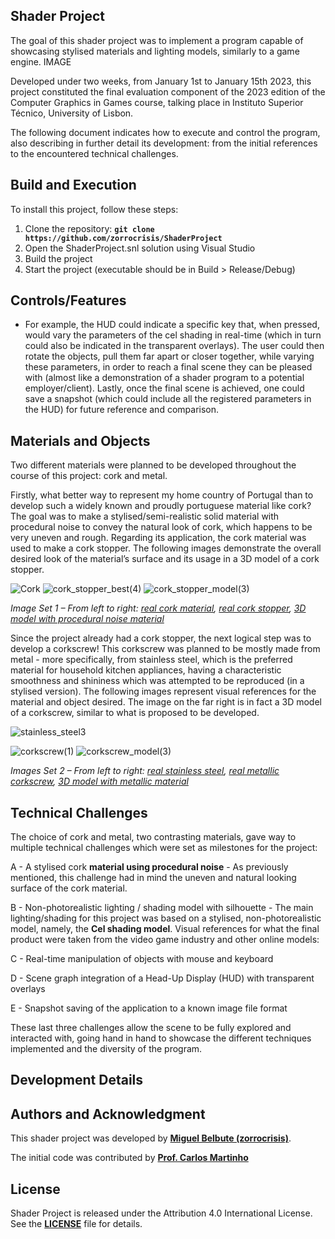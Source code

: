 ## **Shader Project**

The goal of this shader project was to implement a program capable of showcasing stylised materials and lighting models, similarly to a game engine. 
IMAGE


Developed under two weeks, from January 1st to January 15th 2023, this project constituted the final evaluation component of the 2023 edition of the Computer Graphics in Games course, talking place in Instituto Superior Técnico, University of Lisbon.

The following document indicates how to execute and control the program, also describing in further detail its development: from the initial references to the encountered technical challenges. 

## **Build and Execution**

To install this project, follow these steps:

1. Clone the repository: **`git clone https://github.com/zorrocrisis/ShaderProject`**
2. Open the ShaderProject.snl solution using Visual Studio
4. Build the project
5. Start the project (executable should be in Build > Release/Debug)

## **Controls/Features**

+ For example, the HUD could indicate a specific key that, when pressed, would vary the parameters of the cel shading in real-time (which in turn could also be indicated in the transparent overlays). The user could then rotate the objects, pull them far apart or closer together, while varying these parameters, in order to reach a final scene they can be pleased with (almost like a demonstration of a shader program to a potential employer/client). Lastly, once the final scene is achieved, one could save a snapshot (which could include all the registered parameters in the HUD) for future reference and comparison.

## **Materials and Objects**

Two different materials were planned to be developed throughout the course of this project: cork and metal.

Firstly, what better way to represent my home country of Portugal than to develop such a widely known and proudly portuguese material like cork? The goal was to make a stylised/semi-realistic solid material with procedural noise to convey the natural look of cork, which happens to be very uneven and rough. Regarding its application, the cork material was used to make a cork stopper. The following images demonstrate the overall desired look of the material’s surface and its usage in a 3D model of a cork stopper.

![Cork](https://github.com/zorrocrisis/ShaderProject/assets/118909502/19f8e0f5-3854-41f1-b2b8-11f824344bdb)
![cork_stopper_best(4)](https://github.com/zorrocrisis/ShaderProject/assets/118909502/be64cb5d-e031-46f4-8096-fbd5a6a16dbe)
![cork_stopper_model(3)](https://github.com/zorrocrisis/ShaderProject/assets/118909502/ecd45a71-8e0c-48f2-92ac-56c460a71123)

*Image Set 1 – From left to right: [real cork material](https://en.wikipedia.org/wiki/Cork_(material)#/media/File:Cork.jpg), [real cork stopper](https://www.corklink.com/index.php/agglomeratdor-natural-corks/), [3D model with procedural noise material](https://sketchfab.com/3d-models/champagne-cork-ab6482bccb084488b8fdaae82d67ce88)*

Since the project already had a cork stopper, the next logical step was to develop a corkscrew! This corkscrew was planned to be mostly made from metal - more specifically, from stainless steel, which is the preferred material for household kitchen appliances, having a characteristic smoothness and shininess which was attempted to be reproduced (in a stylised version). The following images represent visual references for the material and object desired. The image on the far right is in fact a 3D model of a corkscrew, similar to what is proposed to be developed.

![stainless_steel3](https://github.com/zorrocrisis/ShaderProject/assets/118909502/ae26c2ad-6ae8-4b10-8353-736f9d917e18)

![corkscrew(1)](https://github.com/zorrocrisis/ShaderProject/assets/118909502/042ef02d-bdd9-44b2-9ce4-12d29ed894ae)
![corkscrew_model(3)](https://github.com/zorrocrisis/ShaderProject/assets/118909502/f6b5cce4-24ed-4129-9f06-aff9a1825e7f)


*Images Set 2 – From left to right: [real stainless steel](https://eagletube.com/about-us/news/stainless-steel-characteristics/), [real metallic corkscrew](https://www.theodorebruceauctions.com.au/auction-lot/an-antique-nickel-plate-english-roundlet-travelli_48F4A2EBE9), [3D model with metallic material](https://www.youtube.com/watch?v=NIn421hiFrc)*

## **Technical Challenges**

The choice of cork and metal, two contrasting materials, gave way to multiple technical challenges which were set as milestones for the project:

A - A stylised cork **material using procedural noise** - As previously mentioned, this challenge had in mind the uneven and natural looking surface of the cork material.

B - Non-photorealistic lighting / shading model with silhouette - The main lighting/shading for this project was based on a stylised, non-photorealistic model, namely, the **Cel shading model**. Visual references for what the final product were taken from the video game industry and other online models:

C - Real-time manipulation of objects with mouse and keyboard

D - Scene graph integration of a Head-Up Display (HUD) with transparent overlays

E - Snapshot saving of the application to a known image file format

These last three challenges allow the scene to be fully explored and interacted with, going hand in hand to showcase the different techniques implemented and the diversity of the program.

## **Development Details**



## **Authors and Acknowledgment**

This shader project was developed by **[Miguel Belbute (zorrocrisis)](https://github.com/zorrocrisis)**.

The initial code was contributed by **[Prof. Carlos Martinho](https://fenix.tecnico.ulisboa.pt/homepage/ist14181)**

## **License**

Shader Project is released under the Attribution 4.0 International License. See the **[LICENSE](https://creativecommons.org/licenses/by/4.0/)** file for details.
